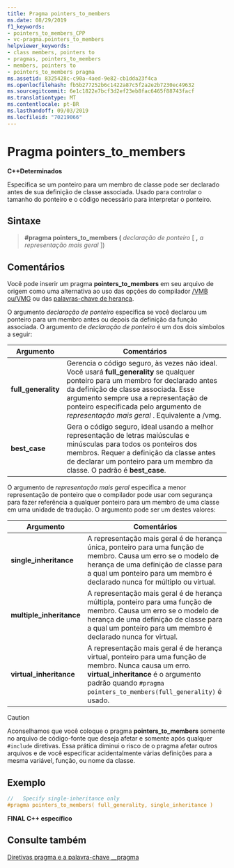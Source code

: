 ```yaml
---
title: Pragma pointers_to_members
ms.date: 08/29/2019
f1_keywords:
- pointers_to_members_CPP
- vc-pragma.pointers_to_members
helpviewer_keywords:
- class members, pointers to
- pragmas, pointers_to_members
- members, pointers to
- pointers_to_members pragma
ms.assetid: 8325428c-c90a-4aed-9e82-cb1dda23f4ca
ms.openlocfilehash: fb5b277252b6c1422a87c5f2a2e2b7230ec49632
ms.sourcegitcommit: 6e1c1822e7bcf3d2ef23eb8fac6465f88743facf
ms.translationtype: MT
ms.contentlocale: pt-BR
ms.lasthandoff: 09/03/2019
ms.locfileid: "70219066"
---
```

# <a name="pointers_to_members-pragma"></a>Pragma pointers_to_members

**C++Determinados**

Especifica se um ponteiro para um membro de classe pode ser declarado antes de sua definição de classe associada. Usado para controlar o tamanho do ponteiro e o código necessário para interpretar o ponteiro.

## <a name="syntax"></a>Sintaxe

> **#pragma pointers_to_members (** *declaração de ponteiro* [ **,** *a representação mais geral* ])

## <a name="remarks"></a>Comentários

Você pode inserir um pragma **pointers_to_members** em seu arquivo de origem como uma alternativa ao uso das opções do compilador [/VMB ou/VMG](../build/reference/vmb-vmg-representation-method.md) ou das [palavras-chave de herança](../cpp/inheritance-keywords.md).

O argumento *declaração de ponteiro* especifica se você declarou um ponteiro para um membro antes ou depois da definição da função associada. O argumento de *declaração de ponteiro* é um dos dois símbolos a seguir:

| Argumento | Comentários |
|--------------|--------------|
| **full_generality** | Gerencia o código seguro, às vezes não ideal. Você usará **full_generality** se qualquer ponteiro para um membro for declarado antes da definição de classe associada. Esse argumento sempre usa a representação de ponteiro especificada pelo argumento de *representação mais geral* . Equivalente a /vmg. |
| **best_case** | Gera o código seguro, ideal usando a melhor representação de letras maiúsculas e minúsculas para todos os ponteiros dos membros. Requer a definição da classe antes de declarar um ponteiro para um membro da classe. O padrão é **best_case**. |

O argumento de *representação mais geral* especifica a menor representação de ponteiro que o compilador pode usar com segurança para fazer referência a qualquer ponteiro para um membro de uma classe em uma unidade de tradução. O argumento pode ser um destes valores:

| Argumento | Comentários |
|--------------|--------------|
| **single_inheritance** | A representação mais geral é de herança única, ponteiro para uma função de membro. Causa um erro se o modelo de herança de uma definição de classe para a qual um ponteiro para um membro é declarado nunca for múltiplo ou virtual. |
| **multiple_inheritance** | A representação mais geral é de herança múltipla, ponteiro para uma função de membro. Causa um erro se o modelo de herança de uma definição de classe para a qual um ponteiro para um membro é declarado nunca for virtual. |
| **virtual_inheritance** | A representação mais geral é de herança virtual, ponteiro para uma função de membro. Nunca causa um erro. **virtual_inheritance** é o argumento padrão quando `#pragma pointers_to_members(full_generality)` é usado. |

> [!CAUTION]
> Aconselhamos que você coloque o pragma **pointers_to_members** somente no arquivo de código-fonte que deseja afetar e somente após qualquer `#include` diretivas. Essa prática diminui o risco de o pragma afetar outros arquivos e de você especificar acidentalmente várias definições para a mesma variável, função, ou nome da classe.

## <a name="example"></a>Exemplo

```cpp
//   Specify single-inheritance only
#pragma pointers_to_members( full_generality, single_inheritance )
```

**FINAL C++ específico**

## <a name="see-also"></a>Consulte também

[Diretivas pragma e a palavra-chave __pragma](../preprocessor/pragma-directives-and-the-pragma-keyword.md)
